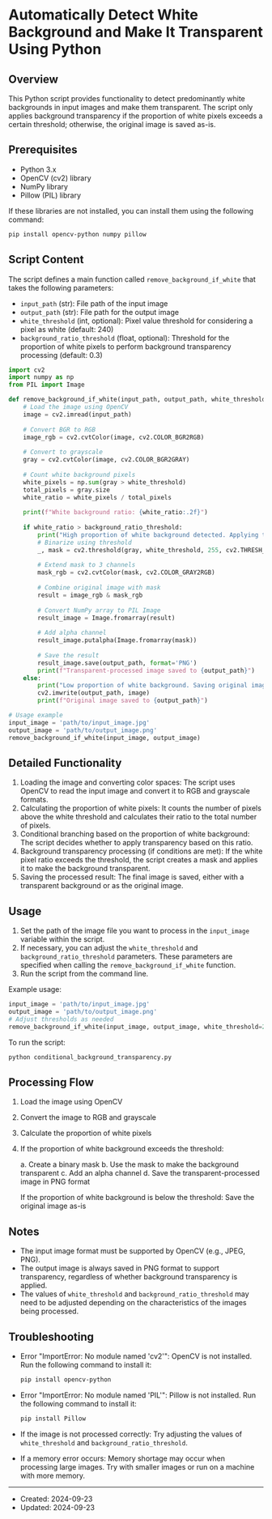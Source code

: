 # Automatically Detect White Background and Make It Transparent Using Python

## Overview

This Python script provides functionality to detect predominantly white backgrounds in input images and make them transparent. The script only applies background transparency if the proportion of white pixels exceeds a certain threshold; otherwise, the original image is saved as-is.

## Prerequisites

- Python 3.x
- OpenCV (cv2) library
- NumPy library
- Pillow (PIL) library

If these libraries are not installed, you can install them using the following command:

```bash
pip install opencv-python numpy pillow
```

## Script Content

The script defines a main function called `remove_background_if_white` that takes the following parameters:

- `input_path` (str): File path of the input image
- `output_path` (str): File path for the output image
- `white_threshold` (int, optional): Pixel value threshold for considering a pixel as white (default: 240)
- `background_ratio_threshold` (float, optional): Threshold for the proportion of white pixels to perform background transparency processing (default: 0.3)

```python
import cv2
import numpy as np
from PIL import Image

def remove_background_if_white(input_path, output_path, white_threshold=240, background_ratio_threshold=0.3):
    # Load the image using OpenCV
    image = cv2.imread(input_path)
    
    # Convert BGR to RGB
    image_rgb = cv2.cvtColor(image, cv2.COLOR_BGR2RGB)
    
    # Convert to grayscale
    gray = cv2.cvtColor(image, cv2.COLOR_BGR2GRAY)
    
    # Count white background pixels
    white_pixels = np.sum(gray > white_threshold)
    total_pixels = gray.size
    white_ratio = white_pixels / total_pixels
    
    print(f"White background ratio: {white_ratio:.2f}")
    
    if white_ratio > background_ratio_threshold:
        print("High proportion of white background detected. Applying transparency.")
        # Binarize using threshold
        _, mask = cv2.threshold(gray, white_threshold, 255, cv2.THRESH_BINARY_INV)
        
        # Extend mask to 3 channels
        mask_rgb = cv2.cvtColor(mask, cv2.COLOR_GRAY2RGB)
        
        # Combine original image with mask
        result = image_rgb & mask_rgb
        
        # Convert NumPy array to PIL Image
        result_image = Image.fromarray(result)
        
        # Add alpha channel
        result_image.putalpha(Image.fromarray(mask))
        
        # Save the result
        result_image.save(output_path, format='PNG')
        print(f"Transparent-processed image saved to {output_path}")
    else:
        print("Low proportion of white background. Saving original image.")
        cv2.imwrite(output_path, image)
        print(f"Original image saved to {output_path}")

# Usage example
input_image = 'path/to/input_image.jpg'
output_image = 'path/to/output_image.png'
remove_background_if_white(input_image, output_image)
```

## Detailed Functionality

1. Loading the image and converting color spaces: The script uses OpenCV to read the input image and convert it to RGB and grayscale formats.
2. Calculating the proportion of white pixels: It counts the number of pixels above the white threshold and calculates their ratio to the total number of pixels.
3. Conditional branching based on the proportion of white background: The script decides whether to apply transparency based on this ratio.
4. Background transparency processing (if conditions are met): If the white pixel ratio exceeds the threshold, the script creates a mask and applies it to make the background transparent.
5. Saving the processed result: The final image is saved, either with a transparent background or as the original image.

## Usage

1. Set the path of the image file you want to process in the `input_image` variable within the script.
2. If necessary, you can adjust the `white_threshold` and `background_ratio_threshold` parameters. These parameters are specified when calling the `remove_background_if_white` function.
3. Run the script from the command line.

Example usage:

```python
input_image = 'path/to/input_image.jpg'
output_image = 'path/to/output_image.png'
# Adjust thresholds as needed
remove_background_if_white(input_image, output_image, white_threshold=230, background_ratio_threshold=0.4)
```

To run the script:

```bash
python conditional_background_transparency.py
```

## Processing Flow

1. Load the image using OpenCV
2. Convert the image to RGB and grayscale
3. Calculate the proportion of white pixels
4. If the proportion of white background exceeds the threshold:

   a. Create a binary mask
   b. Use the mask to make the background transparent
   c. Add an alpha channel
   d. Save the transparent-processed image in PNG format

   If the proportion of white background is below the threshold:
   Save the original image as-is

## Notes

- The input image format must be supported by OpenCV (e.g., JPEG, PNG).
- The output image is always saved in PNG format to support transparency, regardless of whether background transparency is applied.
- The values of `white_threshold` and `background_ratio_threshold` may need to be adjusted depending on the characteristics of the images being processed.

## Troubleshooting

- Error "ImportError: No module named 'cv2'":
  OpenCV is not installed. Run the following command to install it:
  ```bash
  pip install opencv-python
  ```

- Error "ImportError: No module named 'PIL'":
  Pillow is not installed. Run the following command to install it:
  ```bash
  pip install Pillow
  ```

- If the image is not processed correctly:
  Try adjusting the values of `white_threshold` and `background_ratio_threshold`.

- If a memory error occurs:
  Memory shortage may occur when processing large images. Try with smaller images or run on a machine with more memory.

---
- Created: 2024-09-23
- Updated: 2024-09-23